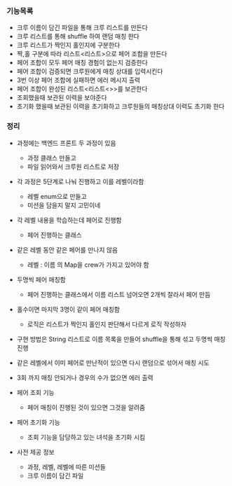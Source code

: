 ### 기능목록

- 크루 이름이 담긴 파일을 통해 크루 리스트를 만든다
- 크루 리스트를 통해 shuffle 하여 랜덤 매칭 한다
- 크루 리스트가 짝인지 홀인지에 구분한다
- 짝,홀 구분에 따라 리스트<리스트<String>>으로 페어 조합을 만든다
- 페어 조합이 모두 페어 매칭 경험이 없는지 검증한다
- 페어 조합이 검증되면 크루원에게 매칭 상대를 입력시킨다
- 3번 이상 페어 조합에 실패하면 에러 메시지 출력
- 페어 조합이 완성된 리스트<리스트<>>를 보관한다
- 조회했을때 보관된 이력을 보야준다
- 초기화 했을때 보관된 이력을 초기화하고 크루원들의 매칭상대 이력도 초기화 한다


### 정리
- 과정에는 백엔드 프론트 두 과정이 있음
    - 과정 클래스 만들고
    - 파일 읽어와서 크루원 리스트로 저장
- 각 과정은 5단계로 나눠 진행하고 이를 레벨이라함
    - 레벨 enum으로 만들고
    - 미션을 담을지 말지 고민이네
- 각 레벨 내용을 학습하는데 페어로 진행함
    - 페어 진행하는 클래스
- 같은 레벨 동안 같은 페어를 만나지 않음
    - 레벨 : 이름 의 Map을 crew가 가지고 있어야 함

- 두명씩 페어 매칭함
    - 페어 진행하는 클래스에서 이름 리스트 넘어오면 2개씩 잘라서 페어 만듬
- 홀수이면 마지막 3명이 같이 페어 매칭함
    - 로직은 리스트가 짝인지 홀인지 판단해서 다르게 로직 작성하자
- 구현 방법은 String 리스트로 이름 목록을 만들어 shuffle을 통해 섞고 두명씩 매칭 진행
- 같은 레벨에서 이미 페어로 만난적이 있으면 다시 랜덤으로 섞어서 매칭 시도
- 3회 까지 매칭 안되거나 경우의 수가 없으면 에러 출력

- 페어 조회 기능
    - 페어 매칭이 진행된 것이 있으면 그것을 알려줌
- 페어 초기화 기능
    - 조회 기능을 담당하고 있는 녀석을 초기화 시킴

- 사전 제공 정보
    - 과정, 레벨, 레벨에 따른 미션들
    - 크루 이름이 담긴 파일